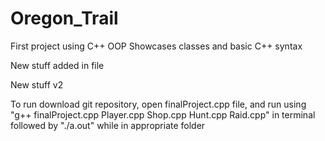 # Oregon_Trail
First project using C++ OOP
Showcases classes and basic C++ syntax

New stuff added in file


New stuff v2

To run download git repository, open finalProject.cpp file, and run using "g++ finalProject.cpp Player.cpp Shop.cpp Hunt.cpp Raid.cpp" in terminal followed by "./a.out" while in appropriate folder

